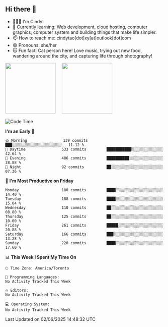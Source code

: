## Hi there 👋

<!--
**xinyue296/xinyue296** is a ✨ _special_ ✨ repository because its `README.md` (this file) appears on your GitHub profile.

Here are some ideas to get you started:

- 🔭 I’m currently working on ...
- 🌱 I’m currently learning ...
- 👯 I’m looking to collaborate on ...
- 🤔 I’m looking for help with ...
- 💬 Ask me about ...
- 📫 How to reach me: ...
- 😄 Pronouns: ...
- ⚡ Fun fact: ...
-->
- 👩🏻‍💻 I'm Cindy!
- 🌱 Currently learning: Web development, cloud hosting, computer graphics, computer system and building things that make life simpler.
- 📫 How to reach me: cindytao[dot]xy[at]outlook[dot]com
- 😄 Pronouns: she/her
- 🐱 Fun fact: Cat person here! Love music, trying out new food, wandering around the city, and capturing life through photography!

<!--Github Status: start-->
<div align="left">
  <img height="160em" src="https://github-readme-stats-topaz-two-25.vercel.app/api?username=xinyue296&theme=react&show_icons=true&count_private=true&include_orgs=true&hide=contribs,issues" />
    &nbsp;&nbsp;&nbsp;
  <img height="160em" src="https://github-readme-stats-cindy-taos-projects.vercel.app/api/top-langs/?username=xinyue296&theme=react&count_private=true&include_orgs=true&layout=compact" />
</div>
<!-- Github Status: end-->

<!--START_SECTION:waka-->
![Code Time](http://img.shields.io/badge/Code%20Time-294%20hrs%2030%20mins-blue)

**I'm an Early 🐤** 

```text
🌞 Morning                139 commits         ███░░░░░░░░░░░░░░░░░░░░░░   11.12 % 
🌆 Daytime                533 commits         ███████████░░░░░░░░░░░░░░   42.64 % 
🌃 Evening                486 commits         ██████████░░░░░░░░░░░░░░░   38.88 % 
🌙 Night                  92 commits          ██░░░░░░░░░░░░░░░░░░░░░░░   07.36 % 
```
📅 **I'm Most Productive on Friday** 

```text
Monday                   180 commits         ████░░░░░░░░░░░░░░░░░░░░░   14.40 % 
Tuesday                  188 commits         ████░░░░░░░░░░░░░░░░░░░░░   15.04 % 
Wednesday                110 commits         ██░░░░░░░░░░░░░░░░░░░░░░░   08.80 % 
Thursday                 125 commits         ██░░░░░░░░░░░░░░░░░░░░░░░   10.00 % 
Friday                   261 commits         █████░░░░░░░░░░░░░░░░░░░░   20.88 % 
Saturday                 166 commits         ███░░░░░░░░░░░░░░░░░░░░░░   13.28 % 
Sunday                   220 commits         ████░░░░░░░░░░░░░░░░░░░░░   17.60 % 
```


📊 **This Week I Spent My Time On** 

```text
🕑︎ Time Zone: America/Toronto

💬 Programming Languages: 
No Activity Tracked This Week

🔥 Editors: 
No Activity Tracked This Week

💻 Operating System: 
No Activity Tracked This Week
```


 Last Updated on 02/06/2025 14:48:32 UTC
<!--END_SECTION:waka-->
